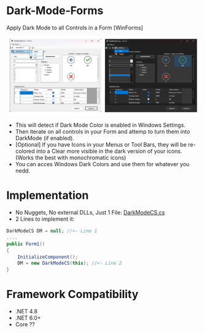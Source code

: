 # Dark-Mode-Forms
Apply Dark Mode to all Controls in a Form [WinForms]

![Preview](Screenshots/DarkModeForms_01.png)

- This will detect if Dark Mode Color is enabled in Windows Settings.
- Then iterate on all controls in your Form and attemp to turn them into DarkMode (if enabled).
- [Optional] If you have Icons in your Menus or Tool Bars, they will be re-colored into a Clear more visible in the dark version of your icons. (Works the best with monochromatic icons)
- You can acces Windows Dark Colors and use them for whatever you nedd.
  
# Implementation
- No Nuggets, No external DLLs, Just 1 File: [DarkModeCS.cs](DarkModeCS.cs)
- 2 Lines to implement it:

```csharp
DarkModeCS DM = null; //<- Line 1
....
public Form1()
{
	InitializeComponent();
	DM = new DarkModeCS(this); //<- Line 2
}
```
# Framework Compatibility
- .NET 4.8
- .NET 6.0+
- Core ?? 
